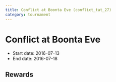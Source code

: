 ```yaml
---
title: Conflict at Boonta Eve (conflict_tat_27)
category: tournament
---
```

# Conflict at Boonta Eve

  * Start date: 2016-07-13
  * End date: 2016-07-18

## Rewards

